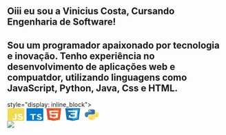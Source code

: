 ## Oiii eu sou a Vinicius Costa, Cursando Engenharia de Software!
 ## Sou um programador apaixonado por tecnologia e inovação. Tenho experiência no desenvolvimento de aplicações web e compuatdor, utilizando linguagens como JavaScript, Python, Java, Css e HTML. 
<div> 
 style="display: inline_block"><br>
  <img align="center" alt="Rafa-Js" height="30" width="40" src="https://raw.githubusercontent.com/devicons/devicon/master/icons/javascript/javascript-plain.svg">
  <img align="center" alt="Rafa-Ts" height="30" width="40" src="https://raw.githubusercontent.com/devicons/devicon/master/icons/typescript/typescript-plain.svg">
  <img align="center" alt="Rafa-HTML" height="30" width="40" src="https://raw.githubusercontent.com/devicons/devicon/master/icons/html5/html5-original.svg">
  <img align="center" alt="Rafa-CSS" height="30" width="40" src="https://raw.githubusercontent.com/devicons/devicon/master/icons/css3/css3-original.svg">
  <img align="center" alt="Rafa-Python" height="30" width="40" src="https://raw.githubusercontent.com/devicons/devicon/master/icons/python/python-original.svg">
</div>

<picture>
  <source
    srcset="https://github-readme-stats.vercel.app/api?username=ViniciusCosta7&show_icons=true&theme=dark"
    media="(prefers-color-dracula: dark)"
  />
  <source
    srcset="https://github-readme-stats.vercel.app/api?username=ViniciusCosta7&show_icons=true"
    media="(prefers-color-dracula: light), (prefers-color-dracula: no-preference)"
  />
  <img src="https://github-readme-stats.vercel.app/api?username=ViniciusCosta7&show_icons=true" />
</picture>
